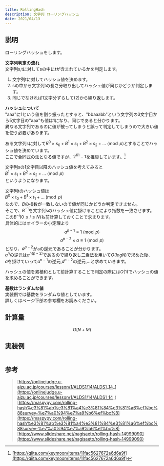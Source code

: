 ```yaml
---
title: RollingHash
description: 文字列 ローリングハッシュ
date: 2021/04/13
---
```


## 説明
ローリングハッシュをします。

**文字列判定の流れ**  
文字列s,tに対してsの中にtが含まれているかを判定します。  
1. 文字列tに対してハッシュ値を決めます。
2. sの中から文字列tの長さ分取り出してハッシュ値が同じかどうか判定します。
3. 同じでなければ1文字分ずらして(2)から繰り返します。


**ハッシュについて**  
"aaa"に1という値を割り振ったとすると、"bbaaabb"という文字列の3文字目から5文字目の"aaa"も値は1になり、同じであると分かります。  
異なる文字列であるのに値が被ってしまうと誤って判定してしまうので大きい値を使う必要があります。  

ある文字列sに対して$B^0 \times s_0 + B^1 \times s_1 + B^2 \times s_2 + ... \pmod p$とすることでハッシュ値を決めています。  
ここで合同式の法となる値ですが、$2^{61} - 1$を推奨しています。[^1]  

文字列sの1文字目以降のハッシュ値を考えてみると  
$B^1 \times s_1 + B^2 \times s_2 + ... \pmod p$  
というようになります。  

文字列tのハッシュ値は  
$B^0 \times t_0 + B^1 \times t_1 + ... \pmod p$  
なので、$B$の指数が一致しないので値が同じかどうか判定できません。  
そこで、$B^{-1}$を文字列sのハッシュ値に掛けることにより指数を一致させます。  
この$B^{-i}(0 ≤ i ≤ N)$も前計算しておくことで求まります。  
具体的にはオイラーの小定理より  
$$
a^{p-1} \equiv 1 \pmod p 
$$
$$
a^{p-2} \times a \equiv 1 \pmod p
$$
となり、$a^{p-2}$がaの逆元であることが分かります。  
$a^{n}$の逆元は$a^{n(p-2)}$であるので繰り返し二乗法を用いて$O(logN)$で求めた後、  
$a$を掛けていって$a^{n-1}$の逆元,$a^{n-2}$の逆元,...と求めていきます。

ハッシュの値を累積和として前計算することで判定の際には$O(1)$でハッシュの値を求めることができます。

**基数はランダムな値**  
実装例では基数をランダムな値としています。  
詳しくはページ下部の参考欄をお読みください。

## 計算量
$$
O(N+M)
$$

## 実装例

```cpp import=/assets/Library/string/rollinghash.cpp
```

## 参考
> [https://onlinejudge.u-aizu.ac.jp/courses/lesson/1/ALDS1/14/ALDS1_14_](https://onlinejudge.u-aizu.ac.jp/courses/lesson/1/ALDS1/14/ALDS1_14_)
> [https://maspypy.com/rolling-hash%e3%81%ab%e3%81%a4%e3%81%84%e3%81%a6%ef%bc%88survey-%e7%a0%94%e7%a9%b6%ef%bc%8](https://maspypy.com/rolling-hash%e3%81%ab%e3%81%a4%e3%81%84%e3%81%a6%ef%bc%88survey-%e7%a0%94%e7%a9%b6%ef%bc%8)
> [https://www.slideshare.net/nagisaeto/rolling-hash-14999090](https://www.slideshare.net/nagisaeto/rolling-hash-14999090)
> [^1]: [https://qiita.com/keymoon/items/11fac5627672a6d6a9f](https://qiita.com/keymoon/items/11fac5627672a6d6a9f) 